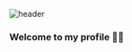 
![header](https://capsule-render.vercel.app/api?type=waving&color=0:EEFF00,100:a82da8&height=300&section=header&text=Phawit%20Monchaising&fontSize=45&animation=scaleIn)

### Welcome to my profile 👋👋

<!--
**phawitpp/phawitpp** is a ✨ _special_ ✨ repository because its `README.md` (this file) appears on your GitHub profile.

Here are some ideas to get you started:

- 🔭 I’m currently working on ...
- 🌱 I’m currently learning ...
- 👯 I’m looking to collaborate on ...
- 🤔 I’m looking for help with ...
- 💬 Ask me about ...
- 📫 How to reach me: ...
- 😄 Pronouns: ...
- ⚡ Fun fact: ...
-->
